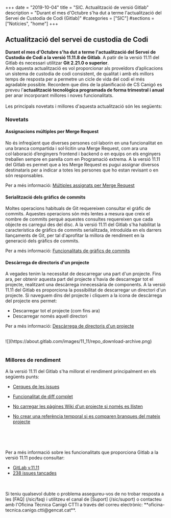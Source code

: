 +++
date        = "2019-10-04"
title       = "SIC. Actualització de versió Gitlab"
description = "Durant el mes d'Octubre s'ha dut a terme l'actualització del Servei de Custodia de Codi (Gitlab)"
#categories  = ["SIC"]
#sections    = ["Notícies", "home"]
+++

## Actualització del servei de custodia de Codi

**Durant el mes d'Octubre s'ha dut a terme l'actualització del Servei de Custodia de Codi a la versió 11.11.8 de Gitlab**.
A patir de la versió 11.11 del Gitlab és necessari utilitzar **Git 2.21.0 o superior**.
<br>
Amb aquesta actualització es vol proporcionar als proveïdors d’aplicacions un sistema de custodia de codi consistent, de qualitat i amb els millors temps de resposta per a permetre un cicle de vida del codi el més agradable possible.
Recordem que dins de la planificació de CS Canigó es preveu l'**actualització tecnològica programada de forma trimestral i anual** per anar incorporant millores i noves funcionalitats.
<br><br>
Les principals novetats i millores d'aquesta actualització són les següents:

### Novetats

#### Assignacions múltiples per Merge Request

No és infreqüent que diverses persones col·laborin en una funcionalitat en una branca compartida i sol·licitin una Merge Request, com ara una col·laboració d’enginyers frontend i backend o en equips on els enginyers treballen sempre en parella com en Programació extrema.
A la versió 11.11 del Gitlab es permet que a les Merge Request es pugui assignar diversos destinataris per a indicar a totes les persones que ho estan revisant o en són responsables.

Per a més informació: [Múltiples assignats per Merge Request](https://docs.gitlab.com/ee/user/project/merge_requests/#multiple-assignees-starter)
<br>

#### Serialització dels gràfics de commits

Moltes operacions habituals de Git requereixen consultar el gràfic de commits. Aquestes operacions són més lentes a mesura que creix el nombre de commits perquè aquestes consultes requereixen que cada objecte es carregui des del disc.
A la versió 11.11 del Gitlab s'ha habilitat la característica de gràfics de commits serialitzada, introduïda en els darrers llançaments de Git, per tal d'aprofitar la millora de rendiment en la generació dels gràfics de commits.

Per a més informació: [Funcionalitats de gràfics de commits](https://git-scm.com/docs/commit-graph)
<br>

#### Descàrrega de directoris d'un projecte

A vegades tenim la necessitat de descarregar una part d'un projecte. Fins ara, per obtenir aquesta part del projecte s'havia de descarregar tot el projecte, realitzant una descàrrega innecessària de components.
A la versió 11.11 del Gitlab es proporciona la possibilitat de descarregar un directori d'un projecte. Si naveguem dins del projecte i cliquem a la icona de descàrrega del projecte ens permet:
- Descarregar tot el projecte (com fins ara)
- Descarregar només aquell directori

Per a més informació: [Descàrrega de directoris d'un projecte](https://docs.gitlab.com/ee/user/project/repository/#download-source-code)

<br>
![](https://about.gitlab.com/images/11_11/repo_download-archive.png)
<br><br>

### Millores de rendiment

A la versió 11.11 del Gitlab s'ha millorat el rendiment principalment en els següents punts:

- [Cerques de les issues](https://gitlab.com/gitlab-org/gitlab-ce/merge_requests/27817)

- [Funcionalitat de diff complet](https://gitlab.com/gitlab-org/gitlab-foss/merge_requests/27413)

- [No carregar les pàgines Wiki d'un projecte si només es llisten](https://gitlab.com/gitlab-org/gitlab-foss/merge_requests/22801)

- [No crear una referència temporal si es comparen branques del mateix projecte](https://gitlab.com/gitlab-org/gitlab-foss/merge_requests/24038)

<br><br><br>

Per a més informació sobre les funcionalitats que proporciona Gitlab a la versió 11.11 podeu consultar:
- [GitLab v.11.11](https://about.gitlab.com/2019/05/22/gitlab-11-11-released/)
- [238 issues tancades](https://gitlab.com/gitlab-org/gitlab-foss/issues?scope=all&utf8=%E2%9C%93&state=all&milestone_title=11.11)
<br>
<br>
Si teniu qualsevol dubte o problema assegureu-vos de no trobar resposta a les [FAQ] (/sic/faq) i utilitzeu el canal de [Suport] (/sic/suport) o contacteu amb l'Oficina Tècnica Canigó CTTI a través del correu electrònic: **oficina-tecnica.canigo.ctti@gencat.cat**.